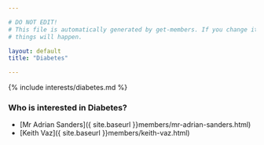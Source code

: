 ```yaml
---

# DO NOT EDIT!
# This file is automatically generated by get-members. If you change it, bad
# things will happen.

layout: default
title: "Diabetes"

---
```


{% include interests/diabetes.md %}

### Who is interested in Diabetes?


* [Mr Adrian Sanders]({ site.baseurl }}members/mr-adrian-sanders.html)
* [Keith Vaz]({ site.baseurl }}members/keith-vaz.html)
